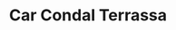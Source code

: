 ---
title: "Car Condal Terrassa"
url: /terrassa/car-condal-terrassa/
shop: reparación de automóviles
---